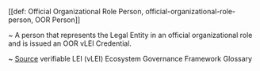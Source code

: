 [[def: Official Organizational Role Person, official-organizational-role-person, OOR Person]]

~ A person that represents the Legal Entity in an official organizational role and is issued an OOR vLEI Credential.

~ [Source](https://www.gleif.org/vlei/introducing-the-vlei-ecosystem-governance-framework/2023-12-15_vlei-egf-v2.0-glossary_v1.3_final.pdf) verifiable LEI (vLEI) Ecosystem Governance Framework Glossary